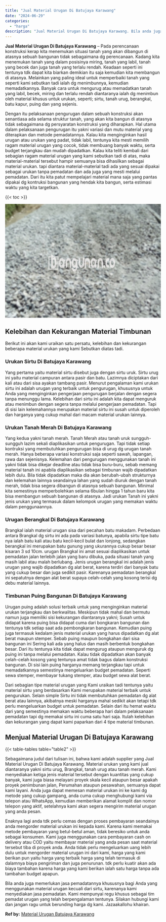 ```yaml
---
title: "Jual Material Urugan Di Batujaya Karawang"
date: "2024-06-29"
categories: 
  - "harga"
description: "Jual Material Urugan Di Batujaya Karawang. Bila anda juga memerlukan jasa pemadatannya khususnya bagi Anda yang menggunakan material urugan kecuali dari sirt..."
---
```


**Jual Material Urugan Di Batujaya Karawang** – Pada perencanaan konstruksi kerap kita menemukan situasi tanah yang akan dibangun di atasnya sebuah bangunan tidak sebagaimana dg perencanaan. Kadang kita menemukan tanah yang dalam posisinya miring, tanah yang labil, tanah yang becek dan juga tanah yang terlalu rendah. Keadaan seperti ini tentunya tdk dapat kita biarkan demikian itu saja kemudian kita membangun di atasnya. Melainkan yang paling ideal untuk memperbaiki tanah yang seperti kami sebutkan tadi ialah dg menimbunnya, kemudian memadatkannya. Banyak cara untuk mengurug atau memadatkan tanah yang labil, becek, miring dan terlalu rendah diantaranya ialah dg menimbun oleh material khusus untuk urukan, seperti; sirtu, tanah urug, berangkal, batu kapur, puing dan yang sejenis.

Dengan itu pelaksanaan pengurugan dalam sebuah konstruksi akan senantiasa ada selama struktur tanah, yang akan kita bangun di atasnya tidak sebagaimana dg persyaratan konstruksi yang diharapkan. Hal utama dalam pelaksanaan pengurugan itu yakni variasi dan mutu material yang diterapkan dan metode pemadatannya. Kalau kita menginginkan hasil urugan atau urukan yang padat, tidak labil, tentunya kita mesti memilih ragam material urugan yang cocok, tidak membuang banyak waktu, serta budget terjangkau dan mudah dipadatkan. Kalau kita teliti kembali dari sebagian ragam material urugan yang kami sebutkan tadi di atas, maka material-material tersebut hampir semuanya bisa dihasilkan sebagai material urukan. tapi diantara material-material tadi ada yang sesuai dipakai sebagai urukan tanpa pemadatan dan ada juga yang mesti melalui pemadatan. Dari itu kita patut mempelajari material mana saja yang pantas dipakai dg kontruksi bangunan yang hendak kita bangun, serta estimasi waktu yang kita targetkan.

{{< toc >}}

![Jual Material Urugan Di Batujaya Karawang](/images/jual-urugan-36.png)

## Kelebihan dan Kekurangan Material Timbunan

Berikut ini akan kami uraikan satu persatu, kelebihan dan kekurangan beberapa material urukan yang kami Sebutkan diatas tadi.

### Urukan Sirtu Di Batujaya Karawang

Yang pertama yaitu material sirtu disebut juga dengan sirtu uruk. Sirtu urug ini yaitu material campuran antara pasir dan batu. Lazimnya diciptakan dari kali atau dari sisa ayakan tambang pasir. Menurut pengalaman kami urukan sirtu ini adalah urugan yang terbaik untuk pengurugan, khususnya untuk Anda yang menginginkan pengerjaan pengurugan berjalan dengan segera tanpa menunggu lama. Kelebihan dari sirtu ini adalah kita dapat menguruk atau menimbun dengan segera tanpa melalui pengerjaan pemadatan. Tapi di sisi lain kelemahannya merupakan material sirtu ini susah untuk diperoleh dan harganya yang cukup mahal dari macam material urukan lainnya.

### Urukan Tanah Merah Di Batujaya Karawang

Yang kedua yakni tanah merah. Tanah Merah atau tanah uruk sungguh-sungguh lazim sekali diaplikasikan untuk pengurugan. Tapi tidak setiap kontruksi yang membutuhkan pengurugan bisa di urug dg urugan tanah merah. Hanya beberapa variasi konstruksi saja seperti sawah, lapangan, rawa dan sejenisnya. Kelemahan dari pengurugan menggunakan tanah ini yakni tidak bisa dikejar deadline atau tidak bisa buru-buru, sebab memang material tanah ini apabila diaplikasikan sebagai timbunan wajib dipadatkan lebih dulu. Bila tidak dipadatkan maka dia akan berubah-ubah strukturnya dan kelemahan lainnya seandainya lahan yang sudah diuruk dengan tanah merah, tidak bisa segera dibangun di atasnya sebuah bangunan. Minimal kita semestinya memperbolehkan selama 6bulan hingga 1 tahun baru kita bisa membangun sebuah bangunan di atasnya. Jadi urukan Tanah ini yakni jenis urukan yang termasuk dalam kelompok urugan yang memakan waktu dalam penggunaannya.

### Urugan Berangkal Di Batujaya Karawang

Brangkal ialah material urugan sisa dari pecahan batu makadam. Perbedaan antara Brangkal dg sirtu ini ada pada variasi batunya, apabila sirtu tipe batu nya ialah batu kali atau batu kecil-kecil bulat dan lonjong, sedangkan berangkal ini merupakan batu gunung yang ukurannya cukup besar besar kisaran 3 sd 10cm. urugan Brangkal ini amat sesuai diaplikasikan untuk pemadatan jalan terlebih jalan yang baru dibuka, pada situasi tanah yang masih labil atau malah berlubang. Jenis urugan berangkal ini adalah jenis urugan yang wajib dipadatkan dg alat berat, karena terdiri dari banyak batu yang cukup besar dan juga sedikit pasir. Karenanya pemadatan berangkal ini sepatutnya dengan alat berat supaya celah-celah yang kosong terisi dg debu material lainnya.

### Timbunan Puing Bangunan Di Batujaya Karawang

Urugan puing adalah solusi terbaik untuk yang menginginkan material urukan terjangkau dan berkwalitas. Meskipun tidak mahal dan bermutu namun juga memiliki sisi kekurangan diantaranya yakni; Susah untuk didapat karena puing bisa didapat cuma dari bongkaran bangunan dan tentunya tdk setiap saat ada pembongkaran bangunan. Kemudian puing juga termasuk kedalam jenis material urukan yang harus dipadatkan dg alat berat maupun stemper. Sebab puing maupun bongkahan dari sisa bangunan ini Sering kali ada yang halus dan masih berbentuk bongkahan besar. Dari itu tentunya kita tidak dapat mengurug ataupun menguruk dg puing ini tanpa melalui pemadatan. Kalau tidak dipadatkan akan banyak celah-celah kosong yang tentunya amat tidak bagus dalam konstruksi bangunan. Di sisi lain puing harganya memang terjangkau tapi untuk memadatkannya semestinya mengeluarkan budget pemadatan. Seperti sewa stemper, membayar tukang stemper, atau budget sewa alat berat.

Dari sebagian tipe material urugan yang Kami uraikan tadi tentunya yaitu material sirtu yang berdasarkan Kami merupakan material terbaik untuk pengurukan. Selain simple Sirtu ini tidak membutuhkan pemadatan dg alat berat atau lainnya, akibatnya meski harganya mahal sedikit akan tetapi tdk perlu mengeluarkan budget untuk pemadatan. Selain dari itu hemat waktu dari yang semestinya memakan waktu beberapa hari dalam pelaksanaan pemadatan tapi dg memakai sirtu ini cuma satu hari saja. Itulah kelebihan dan kekurangan yang dapat kami paparkan dari 4 tipe material timbunan.

## Menjual Material Urugan Di Batujaya Karawang

{{< table-tables table="table2" >}}

Sebagaimana judul dari tulisan ini, bahwa kami adalah supplier yang Jual Material Urugan Di Batujaya Karawang. Material urukan yang kami jual diantaranya yakni sirtu urug, Brangkal, tanah urug atau tanah merah. Kami menyediakan ketiga jenis material tersebut dengan kuantitas yang cukup banyak, kami juga biasa melayani proyek skala kecil ataupun besar apakah proyek penimbunan jalan, Perumahan ataupun pesawahan, semuanya dapat kami layani. Anda juga dapat memesan material urukan ini ke kami dg metode yang cukup gampang, anda cuma cukup menghubungi kami via telepon atau WhatsApp, kemudian memberikan alamat komplit dan nomor telepon yang aktif, setelahnya kami akan segera mengirim material urugan yang anda pesan.

Enaknya lagi anda tdk perlu cemas dengan proses pembayaran seandainya anda mengorder material urukan ini kepada kami. Karena kami memakai metode pembayaran yang betul-betul aman, tidak beresiko untuk anda sebagai konsumen. Kami juga menggunakan cara pembayaran cash on delivery atau COD yaitu membayar material yang anda pesan saat material tersebut tiba di proyek anda. Anda tidak perlu mengeluarkan uang lebih dulu untuk mengorder material urugan ini dari kami, harga yang kami berikan pun yaitu harga yang terbaik harga yang telah termasuk di dalamnya biaya pengiriman dan juga penurunan. tdk perlu kuatir akan ada biaya tambahan karena harga yang kami berikan ialah satu harga tanpa ada tambahan budget apapun.

Bila anda juga memerlukan jasa pemadatannya khususnya bagi Anda yang menggunakan material urugan kecuali dari sirtu, karenanya kami menyediakan jasa pemadatan. Kami mempunyai regu khusus sebagai tim pemadat urugan yang telah berpengalaman tentunya. Silakan hubungi kami dan jangan ragu untuk berunding harga dg kami. Jazaakallohu khairan.

**Ref by:** [Material Urugan Batujaya Karawang](https://id.wikipedia.org/wiki/Material)

